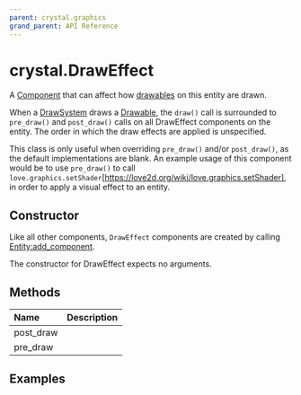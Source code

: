 ```yaml
---
parent: crystal.graphics
grand_parent: API Reference
---
```


# crystal.DrawEffect

A [Component](/crystal/api/ecs/component) that can affect how [drawables](/crystal/api/graphics/drawable) on this entity are drawn.

When a [DrawSystem](draw_system) draws a [Drawable](drawable), the `draw()` call is surrounded to `pre_draw()` and `post_draw()` calls on all DrawEffect components on the entity. The order in which the draw effects are applied is unspecified.

This class is only useful when overriding `pre_draw()` and/or `post_draw()`, as the default implementations are blank. An example usage of this component would be to use `pre_draw()` to call `love.graphics.setShader`[https://love2d.org/wiki/love.graphics.setShader], in order to apply a visual effect to an entity.

## Constructor

Like all other components, `DrawEffect` components are created by calling [Entity:add_component](/crystal/api/ecs/entity_add_component).

The constructor for DrawEffect expects no arguments.

## Methods

| Name      | Description |
| :-------- | :---------- |
| post_draw |             |
| pre_draw  |             |

## Examples

```lua

```

